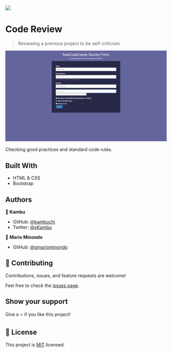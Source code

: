 ![](https://img.shields.io/badge/Microverse-blueviolet)

# Code Review
> Reviewing a previous project to be self-criticism

![screenshot](./app_screenshot.png)

Checking good practices and standard code rules.

## Built With

- HTML & CSS
- Bootstrap


## Authors

👤 **Kambu**

- GitHub: [@kambuchi](https://github.com/kambuchi)
- Twitter: [@xKambu](https://twitter.com/xKambu)

👤 **Mario Minondo**

- GitHub: [@gmariominondo](https://github.com/mariominondo)


## 🤝 Contributing

Contributions, issues, and feature requests are welcome!

Feel free to check the [issues page](../../issues/).

## Show your support

Give a ⭐️ if you like this project!


## 📝 License

This project is [MIT](./MIT.md) licensed.

